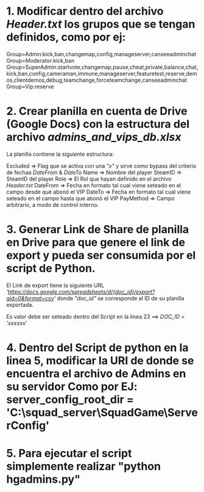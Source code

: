 # 1. Modificar dentro del archivo *Header.txt* los grupos que se tengan definidos, como por ej:

Group=Admin:kick,ban,changemap,config,manageserver,canseeadminchat
Group=Moderator:kick,ban
Group=SuperAdmin:startvote,changemap,pause,cheat,private,balance,chat,kick,ban,config,cameraman,immune,manageserver,featuretest,reserve,demos,clientdemos,debug,teamchange,forceteamchange,canseeadminchat
Group=Vip:reserve

# 2. Crear planilla en cuenta de Drive (Google Docs) con la estructura del archivo *admins_and_vips_db.xlsx*

La planilla contiene la siguiente estructura: 

Excluded => Flag que se activa con una *"x"* y sirve como bypass del criterio de fechaa *DateFrom* & *DateTo*
Name => Nombre del player
SteamID => SteamID del player
Role => El Rol que hayan definido en el archivo *Header.txt*
DateFrom => Fecha en formato tal cual viene seteado en el campo desde que abonó el VIP
DateTo => Fecha en formato tal cual viene seteado en el campo hasta que abonó el VIP
PayMethod => Campo arbitrario, a modo de control interno. 

# 3. Generar Link de Share de planilla en Drive para que genere el link de export y pueda ser consumida por el script de Python. 

El Link de export tiene la siguiente URL *'https://docs.google.com/spreadsheets/d/{doc_id}/export?gid=0&format=csv'* donde *"doc_id"* se corresponde al ID de su planilla exportada.

Es valor debe ser seteado dentro del Script en la linea 23 ==> *DOC_ID = 'xxxxxx'*


# 4. Dentro del Script de python en la linea 5, modificar la URI de donde se encuentra el archivo de Admins en su servidor Como por EJ: server_config_root_dir = 'C:\squad_server\SquadGame\ServerConfig'

# 5. Para ejecutar el script simplemente realizar "python hgadmins.py"
